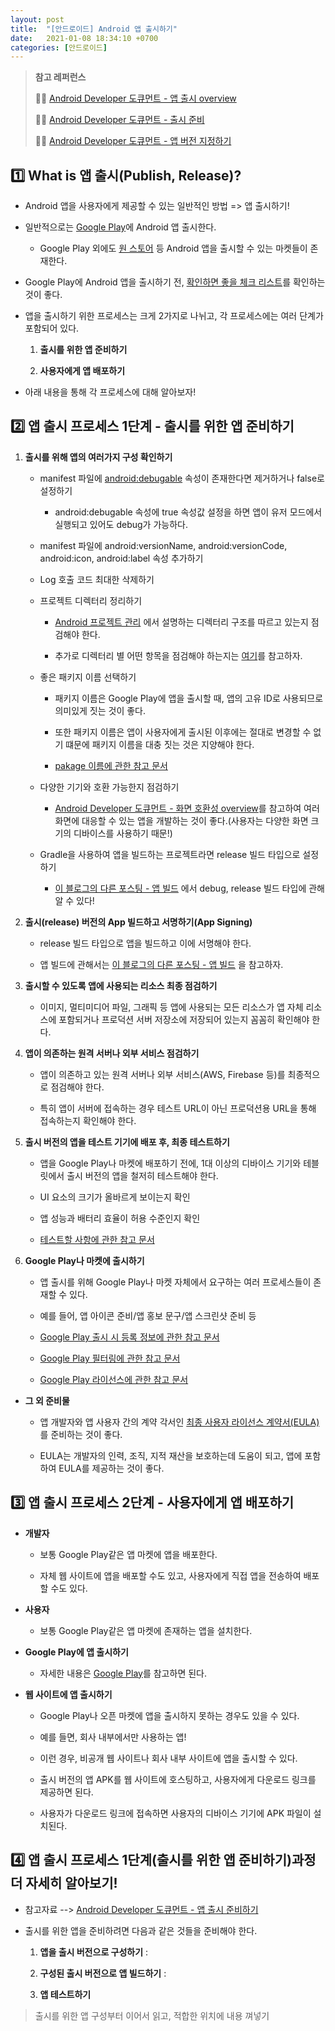 ```yaml
---
layout: post
title:  "[안드로이드] Android 앱 출시하기"
date:   2021-01-08 18:34:10 +0700
categories: [안드로이드]
---
```


> __참고 레퍼런스__
>
> ✍🏻 [Android Developer 도큐먼트 - 앱 출시 overview](https://developer.android.com/studio/publish)
>
> ✍🏻 [Android Developer 도큐먼트 - 출시 준비](https://developer.android.com/studio/publish/preparing)
>
> ✍🏻 [Android Developer 도큐먼트 - 앱 버전 지정하기](https://developer.android.com/studio/publish/versioning)

## 1️⃣ What is 앱 출시(Publish, Release)?

* Android 앱을 사용자에게 제공할 수 있는 일반적인 방법 => 앱 출시하기!

* 일반적으로는 [Google Play](https://developer.android.com/distribute/google-play)에 Android 앱 출시한다.

    * Google Play 외에도 [원 스토어](https://m.onestore.co.kr/mobilepoc/main/main.omp?NaPm=ct%3Dkjnwcj0o%7Cci%3Dcheckout%7Ctr%3Dds%7Ctrx%3D%7Chk%3D1c5df61768c378ecf28bc88abde4bb1fb03b6845) 등 Android 앱을 출시할 수 있는 마켓들이 존재한다.

* Google Play에 Android 앱을 출시하기 전, [확인하면 좋을 체크 리스트](https://m.onestore.co.kr/mobilepoc/main/main.omp?NaPm=ct%3Dkjnwcj0o%7Cci%3Dcheckout%7Ctr%3Dds%7Ctrx%3D%7Chk%3D1c5df61768c378ecf28bc88abde4bb1fb03b6845)를 확인하는 것이 좋다.

* 앱을 출시하기 위한 프로세스는 크게 2가지로 나뉘고, 각 프로세스에는 여러 단계가 포함되어 있다.

    1. __출시를 위한 앱 준비하기__

    2. __사용자에게 앱 배포하기__

* 아래 내용을 통해 각 프로세스에 대해 알아보자!

## 2️⃣ 앱 출시 프로세스 1단계 - 출시를 위한 앱 준비하기

1. __출시를 위해 앱의 여러가지 구성 확인하기__

    * manifest 파일에 [android:debugable](https://developer.android.com/guide/topics/manifest/application-element#debug) 속성이 존재한다면 제거하거나 false로 설정하기

        * android:debugable 속성에 true 속성값 설정을 하면 앱이 유저 모드에서 실행되고 있어도 debug가 가능하다.

    * manifest 파일에 android:versionName, android:versionCode, android:icon, android:label 속성 추가하기

    * Log 호출 코드 최대한 삭제하기

    * 프로젝트 디렉터리 정리하기

        * [Android 프로젝트 관리](https://developer.android.com/studio/projects#ApplicationProjects) 에서 설명하는 디렉터리 구조를 따르고 있는지 점검해야 한다.

        * 추가로 디렉터리 별 어떤 항목을 점검해야 하는지는 [여기](https://developer.android.com/studio/publish/preparing#clean-up-your-project-directories)를 참고하자.

    * 좋은 패키지 이름 선택하기

        * 패키지 이름은 Google Play에 앱을 출시할 때, 앱의 고유 ID로 사용되므로 의미있게 짓는 것이 좋다.
    
        * 또한 패키지 이름은 앱이 사용자에게 출시된 이후에는 절대로 변경할 수 없기 떄문에 패키지 이름을 대충 짓는 것은 지양해야 한다.

        * [pakage 이름에 관한 참고 문서](https://developer.android.com/guide/topics/manifest/manifest-element#package)

    * 다양한 기기와 호환 가능한지 점검하기

        * [Android Developer 도큐먼트 - 화면 호환성 overview](https://developer.android.com/guide/practices/screens_support#screen-independence)를 참고하여 여러 화면에 대응할 수 있는 앱을 개발하는 것이 좋다.(사용자는 다양한 화면 크기의 디바이스를 사용하기 때문!)

    * Gradle을 사용하여 앱을 빌드하는 프로젝트라면 release 빌드 타입으로 설정하기

        * [이 블로그의 다른 포스팅 - 앱 빌드](https://choheeis.github.io/newblog//articles/2021-01/app-build-run) 에서 debug, release 빌드 타입에 관해 알 수 있다!

2. __출시(release) 버전의 App 빌드하고 서명하기(App Signing)__

    * release 빌드 타입으로 앱을 빌드하고 이에 서명해야 한다.

    * 앱 빌드에 관해서는 [이 블로그의 다른 포스팅 - 앱 빌드](https://choheeis.github.io/newblog//articles/2021-01/app-build-run) 을 참고하자.

3. __출시할 수 있도록 앱에 사용되는 리소스 최종 점검하기__

    * 이미지, 멀티미디어 파일, 그래픽 등 앱에 사용되는 모든 리소스가 앱 자체 리소스에 포함되거나 프로덕션 서버 저장소에 저장되어 있는지 꼼꼼히 확인해야 한다.

4. __앱이 의존하는 원격 서버나 외부 서비스 점검하기__

    * 앱이 의존하고 있는 원격 서버나 외부 서비스(AWS, Firebase 등)를 최종적으로 점검해야 한다.

    * 특히 앱이 서버에 접속하는 경우 테스트 URL이 아닌 프로덕션용 URL을 통해 접속하는지 확인해야 한다.

5. __출시 버전의 앱을 테스트 기기에 배포 후, 최종 테스트하기__

    * 앱을 Google Play나 마켓에 배포하기 전에, 1대 이상의 디바이스 기기와 테블릿에서 출시 버전의 앱을 철저히 테스트해야 한다.

    * UI 요소의 크기가 올바르게 보이는지 확인

    * 앱 성능과 배터리 효율이 허용 수준인지 확인

    * [테스트할 사항에 관한 참고 문서](https://developer.android.com/docs/quality-guidelines/core-app-quality)

6. __Google Play나 마켓에 출시하기__

    * 앱 출시를 위해 Google Play나 마켓 자체에서 요구하는 여러 프로세스들이 존재할 수 있다.

    * 예를 들어, 앱 아이콘 준비/앱 홍보 문구/앱 스크린샷 준비 등

    * [Google Play 출시 시 등록 정보에 관한 참고 문서](https://support.google.com/googleplay/android-developer/answer/9866151?visit_id=637458015748945882-3309950274&rd=1#zippy=%2C%EA%B3%A0%ED%95%B4%EC%83%81%EB%8F%84-%EC%95%84%EC%9D%B4%EC%BD%98)

    * [Google Play 필터링에 관한 참고 문서](https://developer.android.com/google/play/filters)

    * [Google Play 라이선스에 관한 참고 문서](https://developer.android.com/google/play/licensing)

* __그 외 준비물__

    * 앱 개발자와 앱 사용자 간의 계약 각서인 [최종 사용자 라이선스 계약서(EULA)](https://ko.wikipedia.org/wiki/%EC%86%8C%ED%94%84%ED%8A%B8%EC%9B%A8%EC%96%B4_%EC%82%AC%EC%9A%A9%EA%B6%8C_%EB%8F%99%EC%9D%98) 를 준비하는 것이 좋다.

    * EULA는 개발자의 인력, 조직, 지적 재산을 보호하는데 도움이 되고, 앱에 포함하여 EULA를 제공하는 것이 좋다.

    
## 3️⃣ 앱 출시 프로세스 2단계 - 사용자에게 앱 배포하기 

* __개발자__

    * 보통 Google Play같은 앱 마켓에 앱을 배포한다.

    * 자체 웹 사이트에 앱을 배포할 수도 있고, 사용자에게 직접 앱을 전송하여 배포할 수도 있다.

* __사용자__

    * 보통 Google Play같은 앱 마켓에 존재하는 앱을 설치한다.

* __Google Play에 앱 출시하기__

    * 자세한 내용은 [Google Play](https://developer.android.com/distribute/google-play)를 참고하면 된다.

* __웹 사이트에 앱 출시하기__

    * Google Play나 오픈 마켓에 앱을 출시하지 못하는 경우도 있을 수 있다.

    * 예를 들면, 회사 내부에서만 사용하는 앱!

    * 이런 경우, 비공개 웹 사이트나 회사 내부 사이트에 앱을 출시할 수 있다.

    * 출시 버전의 앱 APK를 웹 사이트에 호스팅하고, 사용자에게 다운로드 링크를 제공하면 된다.

    * 사용자가 다운로드 링크에 접속하면 사용자의 디바이스 기기에 APK 파일이 설치된다.

## 4️⃣ 앱 출시 프로세스 1단계(출시를 위한 앱 준비하기)과정 더 자세히 알아보기!

* 참고자료 --> [Android Developer 도큐먼트 - 앱 출시 준비하기](https://developer.android.com/studio/publish/preparing)

* 출시를 위한 앱을 준비하려면 다음과 같은 것들을 준비해야 한다.

    1. __앱을 출시 버전으로 구성하기__ : 

    2. __구성된 출시 버전으로 앱 빌드하기__ : 

    3. __앱 테스트하기__

> 출시를 위한 앱 구성부터 이어서 읽고, 적합한 위치에 내용 껴넣기